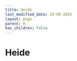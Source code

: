 ```yaml
---
title: Heide
last_modified_date: 19-09-2023
layout: page
parent: H
has_children: false
---
```


Heide
=====

